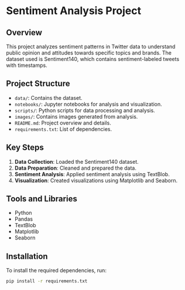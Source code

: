 
# Sentiment Analysis Project

## Overview
This project analyzes sentiment patterns in Twitter data to understand public opinion and attitudes towards specific topics and brands. The dataset used is Sentiment140, which contains sentiment-labeled tweets with timestamps.

## Project Structure
- `data/`: Contains the dataset.
- `notebooks/`: Jupyter notebooks for analysis and visualization.
- `scripts/`: Python scripts for data processing and analysis.
- `images/`: Contains images generated from analysis.
- `README.md`: Project overview and details.
- `requirements.txt`: List of dependencies.

## Key Steps
1. **Data Collection**: Loaded the Sentiment140 dataset.
2. **Data Preparation**: Cleaned and prepared the data.
3. **Sentiment Analysis**: Applied sentiment analysis using TextBlob.
4. **Visualization**: Created visualizations using Matplotlib and Seaborn.

## Tools and Libraries
- Python
- Pandas
- TextBlob
- Matplotlib
- Seaborn
## Installation
To install the required dependencies, run:
```bash
pip install -r requirements.txt

